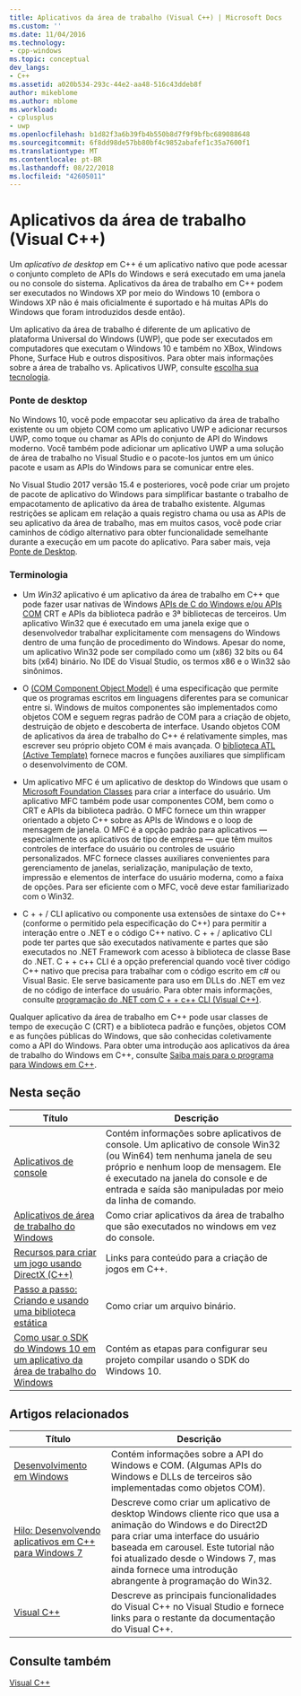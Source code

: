 ```yaml
---
title: Aplicativos da área de trabalho (Visual C++) | Microsoft Docs
ms.custom: ''
ms.date: 11/04/2016
ms.technology:
- cpp-windows
ms.topic: conceptual
dev_langs:
- C++
ms.assetid: a020b534-293c-44e2-aa48-516c43ddeb8f
author: mikeblome
ms.author: mblome
ms.workload:
- cplusplus
- uwp
ms.openlocfilehash: b1d82f3a6b39fb4b550b8d7f9f9bfbc689088648
ms.sourcegitcommit: 6f8dd98de57bb80bf4c9852abafef1c35a7600f1
ms.translationtype: MT
ms.contentlocale: pt-BR
ms.lasthandoff: 08/22/2018
ms.locfileid: "42605011"
---
```

# <a name="desktop-applications-visual-c"></a>Aplicativos da área de trabalho (Visual C++)

Um *aplicativo de desktop* em C++ é um aplicativo nativo que pode acessar o conjunto completo de APIs do Windows e será executado em uma janela ou no console do sistema. Aplicativos da área de trabalho em C++ podem ser executados no Windows XP por meio do Windows 10 (embora o Windows XP não é mais oficialmente é suportado e há muitas APIs do Windows que foram introduzidos desde então).

Um aplicativo da área de trabalho é diferente de um aplicativo de plataforma Universal do Windows (UWP), que pode ser executados em computadores que executam o Windows 10 e também no XBox, Windows Phone, Surface Hub e outros dispositivos. Para obter mais informações sobre a área de trabalho vs. Aplicativos UWP, consulte [escolha sua tecnologia](https://msdn.microsoft.com/library/windows/desktop/dn614993\(v=vs.85\).aspx).


### <a name="desktop-bridge"></a>Ponte de desktop

No Windows 10, você pode empacotar seu aplicativo da área de trabalho existente ou um objeto COM como um aplicativo UWP e adicionar recursos UWP, como toque ou chamar as APIs do conjunto de API do Windows moderno. Você também pode adicionar um aplicativo UWP a uma solução de área de trabalho no Visual Studio e o pacote-los juntos em um único pacote e usam as APIs do Windows para se comunicar entre eles.

No Visual Studio 2017 versão 15.4 e posteriores, você pode criar um projeto de pacote de aplicativo do Windows para simplificar bastante o trabalho de empacotamento de aplicativo da área de trabalho existente. Algumas restrições se aplicam em relação a quais registro chama ou usa as APIs de seu aplicativo da área de trabalho, mas em muitos casos, você pode criar caminhos de código alternativo para obter funcionalidade semelhante durante a execução em um pacote do aplicativo. Para saber mais, veja [Ponte de Desktop](/windows-uwp/porting/desktop-to-uwp-root).

### <a name="terminology"></a>Terminologia

- Um *Win32* aplicativo é um aplicativo da área de trabalho em C++ que pode fazer usar nativas de Windows [APIs de C do Windows e/ou APIs COM](https://msdn.microsoft.com/library/windows/desktop/ff818516\(v=vs.85\).aspx) CRT e APIs da biblioteca padrão e 3ª bibliotecas de terceiros. Um aplicativo Win32 que é executado em uma janela exige que o desenvolvedor trabalhar explicitamente com mensagens do Windows dentro de uma função de procedimento do Windows. Apesar do nome, um aplicativo Win32 pode ser compilado como um (x86) 32 bits ou 64 bits (x64) binário. No IDE do Visual Studio, os termos x86 e o Win32 são sinônimos.

- O [(COM Component Object Model)](https://msdn.microsoft.com/library/windows/desktop/ms694363\(v=vs.85\).aspx) é uma especificação que permite que os programas escritos em linguagens diferentes para se comunicar entre si. Windows de muitos componentes são implementados como objetos COM e seguem regras padrão de COM para a criação de objeto, destruição de objeto e descoberta de interface.  Usando objetos COM de aplicativos da área de trabalho do C++ é relativamente simples, mas escrever seu próprio objeto COM é mais avançada. O [biblioteca ATL (Active Template)](../atl/atl-com-desktop-components.md) fornece macros e funções auxiliares que simplificam o desenvolvimento de COM.

- Um aplicativo MFC é um aplicativo de desktop do Windows que usam o [Microsoft Foundation Classes](../mfc/mfc-desktop-applications.md) para criar a interface do usuário. Um aplicativo MFC também pode usar componentes COM, bem como o CRT e APIs da biblioteca padrão. O MFC fornece um thin wrapper orientado a objeto C++ sobre as APIs de Windows e o loop de mensagem de janela. O MFC é a opção padrão para aplicativos — especialmente os aplicativos de tipo de empresa — que têm muitos controles de interface do usuário ou controles de usuário personalizados. MFC fornece classes auxiliares convenientes para gerenciamento de janelas, serialização, manipulação de texto, impressão e elementos de interface do usuário moderna, como a faixa de opções. Para ser eficiente com o MFC, você deve estar familiarizado com o Win32.

- C + + / CLI aplicativo ou componente usa extensões de sintaxe do C++ (conforme o permitido pela especificação do C++) para permitir a interação entre o .NET e o código C++ nativo.  C + + / aplicativo CLI pode ter partes que são executados nativamente e partes que são executados no .NET Framework com acesso à biblioteca de classe Base do .NET. C + + c++ CLI é a opção preferencial quando você tiver código C++ nativo que precisa para trabalhar com o código escrito em c# ou Visual Basic. Ele serve basicamente para uso em DLLs do .NET em vez de no código de interface do usuário. Para obter mais informações, consulte [programação do .NET com C + + c++ CLI (Visual C++)](../dotnet/dotnet-programming-with-cpp-cli-visual-cpp.md).

Qualquer aplicativo da área de trabalho em C++ pode usar classes de tempo de execução C (CRT) e a biblioteca padrão e funções, objetos COM e as funções públicas do Windows, que são conhecidas coletivamente como a API do Windows. Para obter uma introdução aos aplicativos da área de trabalho do Windows em C++, consulte [Saiba mais para o programa para Windows em C++](http://go.microsoft.com/fwlink/p/?LinkId=262281).

## <a name="in-this-section"></a>Nesta seção

|Título|Descrição|
|-----------|-----------------|
|[Aplicativos de console](../windows/console-applications-in-visual-cpp.md)|Contém informações sobre aplicativos de console. Um aplicativo de console Win32 (ou Win64) tem nenhuma janela de seu próprio e nenhum loop de mensagem. Ele é executado na janela do console e de entrada e saída são manipuladas por meio da linha de comando.|
|[Aplicativos de área de trabalho do Windows](../windows/windows-desktop-applications-cpp.md)|Como criar aplicativos da área de trabalho que são executados no windows em vez do console.|
|[Recursos para criar um jogo usando DirectX (C++)](../windows/resources-for-creating-a-game-using-directx.md)|Links para conteúdo para a criação de jogos em C++.|
|[Passo a passo: Criando e usando uma biblioteca estática](../windows/walkthrough-creating-and-using-a-static-library-cpp.md)|Como criar um arquivo binário.|
|[Como usar o SDK do Windows 10 em um aplicativo da área de trabalho do Windows](../windows/how-to-use-the-windows-10-sdk-in-a-windows-desktop-application.md)|Contém as etapas para configurar seu projeto compilar usando o SDK do Windows 10.|

## <a name="related-articles"></a>Artigos relacionados

|Título|Descrição|
|-----------|-----------------|
|[Desenvolvimento em Windows](http://go.microsoft.com/fwlink/p/?LinkId=262282)|Contém informações sobre a API do Windows e COM. (Algumas APIs do Windows e DLLs de terceiros são implementadas como objetos COM).|
|[Hilo: Desenvolvendo aplicativos em C++ para Windows 7](http://go.microsoft.com/fwlink/p/?LinkId=262284)|Descreve como criar um aplicativo de desktop Windows cliente rico que usa a animação do Windows e do Direct2D para criar uma interface do usuário baseada em carousel.  Este tutorial não foi atualizado desde o Windows 7, mas ainda fornece uma introdução abrangente à programação do Win32.|
|[Visual C++](../visual-cpp-in-visual-studio.md)|Descreve as principais funcionalidades do Visual C++ no Visual Studio e fornece links para o restante da documentação do Visual C++.|

## <a name="see-also"></a>Consulte também

[Visual C++](../visual-cpp-in-visual-studio.md)